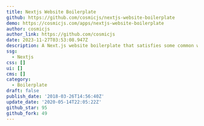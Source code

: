 ```yaml
---
title: Nextjs Website Boilerplate
github: https://github.com/cosmicjs/nextjs-website-boilerplate
demo: https://cosmicjs.com/apps/nextjs-website-boilerplate
author: cosmicjs
author_link: https://github.com/cosmicjs
date: 2023-11-27T03:53:08.947Z
description: A Next.js website boilerplate that satisfies some common website requirements.
ssg:
  - Nextjs
css: []
ui: []
cms: []
category:
  - Boilerplate
draft: false
publish_date: '2018-03-26T14:56:40Z'
update_date: '2020-05-14T22:05:22Z'
github_star: 95
github_fork: 49
---
```

